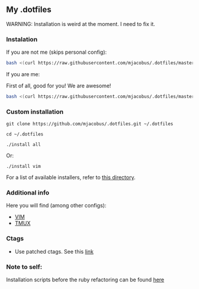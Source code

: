 My .dotfiles
--------------

WARNING: Installation is weird at the moment. I need to fix it.

### Instalation

If you are not me (skips personal config):

```bash
bash <(curl https://raw.githubusercontent.com/mjacobus/.dotfiles/master/install.sh)
```

If you are me:

First of all, good for you! We are awesome!

```bash
bash <(curl https://raw.githubusercontent.com/mjacobus/.dotfiles/master/install_mjacobus.sh)
```

### Custom installation

```
git clone https://github.com/mjacobus/.dotfiles.git ~/.dotfiles

cd ~/.dotfiles

./install all
```

Or:


```
./install vim
```

For a list of available installers, refer to [this directory](https://github.com/mjacobus/.dotfiles/tree/master/installer).

### Additional info

Here you will find (among other configs):

- [VIM](vim/README.md)
- [TMUX](tmux/README.md)

### Ctags

- Use patched ctags. See this [link](https://github.com/shawncplus/phpcomplete.vim/wiki/Patched-ctags)

### Note to self:

Installation scripts before the ruby refactoring can be found [here](https://github.com/mjacobus/.dotfiles/tree/42ee48f4b57e3d3e69e547434da20e111ddb08df/installer)
